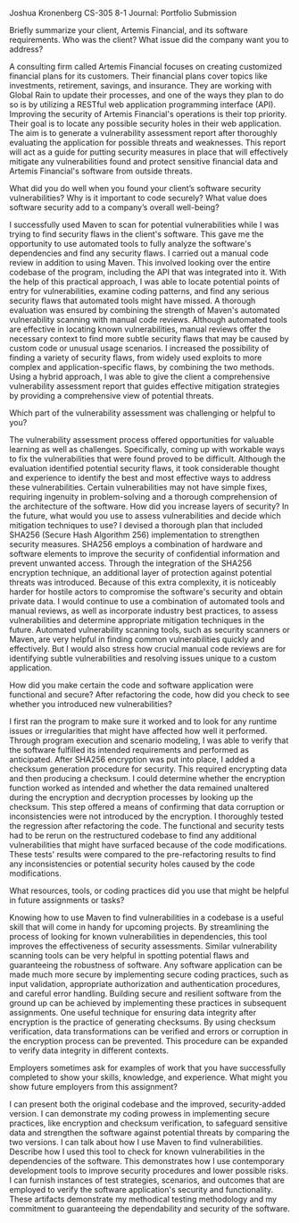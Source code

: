 Joshua Kronenberg
CS-305 8-1 Journal: Portfolio Submission

Briefly summarize your client, Artemis Financial, and its software requirements.  Who was the client?  What issue did the company want you to address?

A consulting firm called Artemis Financial focuses on creating customized financial plans for its customers.  Their financial plans cover topics like investments, retirement, savings, and insurance.  They are working with Global Rain to update their processes, and one of the ways they plan to do so is by utilizing a RESTful web application programming interface (API).  Improving the security of Artemis Financial's operations is their top priority.  Their goal is to locate any possible security holes in their web application.  The aim is to generate a vulnerability assessment report after thoroughly evaluating the application for possible threats and weaknesses.  This report will act as a guide for putting security measures in place that will effectively mitigate any vulnerabilities found and protect sensitive financial data and Artemis Financial's software from outside threats.


What did you do well when you found your client’s software security vulnerabilities?  Why is it important to code securely?  What value does software security add to a company’s overall well-being?

I successfully used Maven to scan for potential vulnerabilities while I was trying to find security flaws in the client's software.  This gave me the opportunity to use automated tools to fully analyze the software's dependencies and find any security flaws.  I carried out a manual code review in addition to using Maven.  This involved looking over the entire codebase of the program, including the API that was integrated into it.  With the help of this practical approach, I was able to locate potential points of entry for vulnerabilities, examine coding patterns, and find any serious security flaws that automated tools might have missed.  A thorough evaluation was ensured by combining the strength of Maven's automated vulnerability scanning with manual code reviews.  Although automated tools are effective in locating known vulnerabilities, manual reviews offer the necessary context to find more subtle security flaws that may be caused by custom code or unusual usage scenarios.  I increased the possibility of finding a variety of security flaws, from widely used exploits to more complex and application-specific flaws, by combining the two methods.  Using a hybrid approach, I was able to give the client a comprehensive vulnerability assessment report that guides effective mitigation strategies by providing a comprehensive view of potential threats. 


Which part of the vulnerability assessment was challenging or helpful to you?

The vulnerability assessment process offered opportunities for valuable learning as well as challenges.  Specifically, coming up with workable ways to fix the vulnerabilities that were found proved to be difficult.  Although the evaluation identified potential security flaws, it took considerable thought and experience to identify the best and most effective ways to address these vulnerabilities.  Certain vulnerabilities may not have simple fixes, requiring ingenuity in problem-solving and a thorough comprehension of the architecture of the software.
How did you increase layers of security?  In the future, what would you use to assess vulnerabilities and decide which mitigation techniques to use?
I devised a thorough plan that included SHA256 (Secure Hash Algorithm 256) implementation to strengthen security measures.  SHA256 employs a combination of hardware and software elements to improve the security of confidential information and prevent unwanted access.  Through the integration of the SHA256 encryption technique, an additional layer of protection against potential threats was introduced.  Because of this extra complexity, it is noticeably harder for hostile actors to compromise the software's security and obtain private data.  I would continue to use a combination of automated tools and manual reviews, as well as incorporate industry best practices, to assess vulnerabilities and determine appropriate mitigation techniques in the future.  Automated vulnerability scanning tools, such as security scanners or Maven, are very helpful in finding common vulnerabilities quickly and effectively.  But I would also stress how crucial manual code reviews are for identifying subtle vulnerabilities and resolving issues unique to a custom application.


How did you make certain the code and software application were functional and secure?  After refactoring the code, how did you check to see whether you introduced new vulnerabilities?

I first ran the program to make sure it worked and to look for any runtime issues or irregularities that might have affected how well it performed.  Through program execution and scenario modeling, I was able to verify that the software fulfilled its intended requirements and performed as anticipated.  After SHA256 encryption was put into place, I added a checksum generation procedure for security.  This required encrypting data and then producing a checksum.  I could determine whether the encryption function worked as intended and whether the data remained unaltered during the encryption and decryption processes by looking up the checksum.  This step offered a means of confirming that data corruption or inconsistencies were not introduced by the encryption.  I thoroughly tested the regression after refactoring the code.  The functional and security tests had to be rerun on the restructured codebase to find any additional vulnerabilities that might have surfaced because of the code modifications.  These tests' results were compared to the pre-refactoring results to find any inconsistencies or potential security holes caused by the code modifications. 


What resources, tools, or coding practices did you use that might be helpful in future assignments or tasks?

Knowing how to use Maven to find vulnerabilities in a codebase is a useful skill that will come in handy for upcoming projects.  By streamlining the process of looking for known vulnerabilities in dependencies, this tool improves the effectiveness of security assessments.  Similar vulnerability scanning tools can be very helpful in spotting potential flaws and guaranteeing the robustness of software.  Any software application can be made much more secure by implementing secure coding practices, such as input validation, appropriate authorization and authentication procedures, and careful error handling.  Building secure and resilient software from the ground up can be achieved by implementing these practices in subsequent assignments.  One useful technique for ensuring data integrity after encryption is the practice of generating checksums.  By using checksum verification, data transformations can be verified and errors or corruption in the encryption process can be prevented.  This procedure can be expanded to verify data integrity in different contexts.


Employers sometimes ask for examples of work that you have successfully completed to show your skills, knowledge, and experience.  What might you show future employers from this assignment?

I can present both the original codebase and the improved, security-added version.  I can demonstrate my coding prowess in implementing secure practices, like encryption and checksum verification, to safeguard sensitive data and strengthen the software against potential threats by comparing the two versions.  I can talk about how I use Maven to find vulnerabilities.  Describe how I used this tool to check for known vulnerabilities in the dependencies of the software.  This demonstrates how I use contemporary development tools to improve security procedures and lower possible risks.  I can furnish instances of test strategies, scenarios, and outcomes that are employed to verify the software application's security and functionality.  These artifacts demonstrate my methodical testing methodology and my commitment to guaranteeing the dependability and security of the software. 
